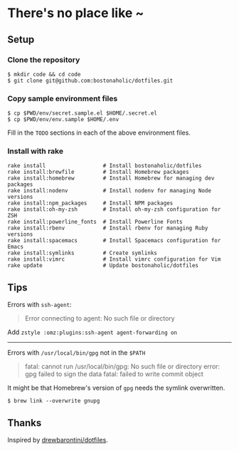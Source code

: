 # There's no place like ~

## Setup

### Clone the repository

```
$ mkdir code && cd code
$ git clone git@github.com:bostonaholic/dotfiles.git
```

### Copy sample environment files

```
$ cp $PWD/env/secret.sample.el $HOME/.secret.el
$ cp $PWD/env/env.sample $HOME/.env
```

Fill in the `TODO` sections in each of the above environment files.

### Install with rake

```
rake install                  # Install bostonaholic/dotfiles
rake install:brewfile         # Install Homebrew packages
rake install:homebrew         # Install Homebrew for managing dev packages
rake install:nodenv           # Install nodenv for managing Node versions
rake install:npm_packages     # Install NPM packages
rake install:oh-my-zsh        # Install oh-my-zsh configuration for ZSH
rake install:powerline_fonts  # Install Powerline Fonts
rake install:rbenv            # Install rbenv for managing Ruby versions
rake install:spacemacs        # Install Spacemacs configuration for Emacs
rake install:symlinks         # Create symlinks
rake install:vimrc            # Install vimrc configuration for Vim
rake update                   # Update bostonaholic/dotfiles
```

## Tips

Errors with `ssh-agent`:

> Error connecting to agent: No such file or directory

Add `zstyle :omz:plugins:ssh-agent agent-forwarding on`

---

Errors with `/usr/local/bin/gpg` not in the `$PATH`

> fatal: cannot run /usr/local/bin/gpg: No such file or directory
> error: gpg failed to sign the data
> fatal: failed to write commit object

It might be that Homebrew's version of `gpg` needs the symlink overwritten.

`$ brew link --overwrite gnupg`

## Thanks

Inspired by [drewbarontini/dotfiles](https://github.com/drewbarontini/dotfiles).
